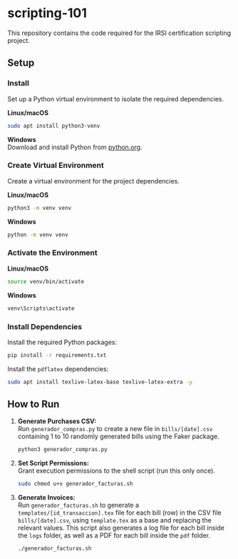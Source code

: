 # scripting-101

This repository contains the code required for the IRSI certification scripting project.

## Setup

### Install

Set up a Python virtual environment to isolate the required dependencies.

**Linux/macOS**
```bash
sudo apt install python3-venv
```

**Windows**  
Download and install Python from [python.org](https://www.python.org/downloads/windows/).

### Create Virtual Environment

Create a virtual environment for the project dependencies.

**Linux/macOS**
```bash
python3 -m venv venv
```

**Windows**
```bash
python -m venv venv
```

### Activate the Environment

**Linux/macOS**
```bash
source venv/bin/activate
```

**Windows**
```bash
venv\Scripts\activate
```

### Install Dependencies

Install the required Python packages:

```bash
pip install -r requirements.txt
```

Install the `pdflatex` dependencies:

```bash
sudo apt install texlive-latex-base texlive-latex-extra -y
```

## How to Run

1. **Generate Purchases CSV:**  
    Run `generador_compras.py` to create a new file in `bills/[date].csv` containing 1 to 10 randomly generated bills using the Faker package.
    ```bash
    python3 generador_compras.py
    ```

2. **Set Script Permissions:**  
    Grant execution permissions to the shell script (run this only once).
    ```bash
    sudo chmod u+x generador_facturas.sh
    ```

3. **Generate Invoices:**  
    Run `generador_facturas.sh` to generate a `templates/[id_transaccion].tex` file for each bill (row) in the CSV file `bills/[date].csv`, using `template.tex` as a base and replacing the relevant values. This script also generates a log file for each bill inside the `logs` folder, as well as a PDF for each bill inside the `pdf` folder.

    ```bash
    ./generador_facturas.sh
    ```
